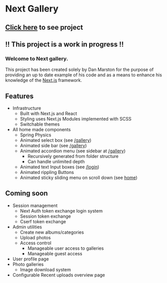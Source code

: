 # Next Gallery

## [Click here](http://www.waxworlds.org/dan/next_gallery) to see project

## !! This project is a work in progress !!

### Welcome to Next gallery.

This project has been created solely by Dan Marston for the purpose of providing an up to date example of his code and as a means to enhance his knowledge of the [Next.js](https://nextjs.org/docs#what-is-nextjs) framework.

## Features

- Infrastructure
  - Built with Next.js and React
  - Styling uses Next.js Modules implemented with SCSS
  - Switchable themes
- All home made components
  - Spring Physics
  - Animated select box (see [/gallery](www.waxworlds.org/dan/next_gallery/gallery))
  - Animated side bar (see [/gallery](www.waxworlds.org/dan/next_gallery/gallery))
  - Animated accordion menu (see sidebar at [/gallery](www.waxworlds.org/dan/next_gallery/gallery))
    - Recursively generated from folder structure
    - Can handle unlimited depth
  - Animated text Input boxes (see [/login](www.waxworlds.org/dan/next_gallery/login))
  - Animated rippling Buttons
  - Animated sticky sliding menu on scroll down (see [home](www.waxworlds.org/dan/next_gallery))

## Coming soon

- Session management
  - Next Auth token exchange login system
  - Session token exchange
  - Cserf token exchange
- Admin utilities
  - Create new albums/categories
  - Upload photos
  - Access control
    - Manageable user access to galleries
    - Manageable guest access
- User profile page
- Photo galleries
  - Image download system
- Configurable Recent uploads overview page
